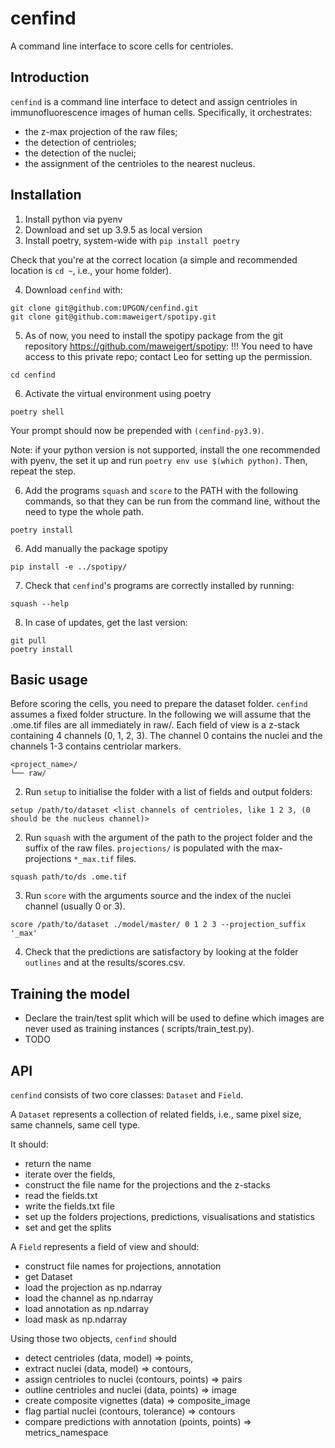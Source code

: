 # cenfind

A command line interface to score cells for centrioles.

## Introduction

`cenfind` is a command line interface to detect and assign centrioles in immunofluorescence images of human cells. Specifically, it orchestrates:

- the z-max projection of the raw files;
- the detection of centrioles;
- the detection of the nuclei;
- the assignment of the centrioles to the nearest nucleus.

## Installation
1. Install python via pyenv
2. Download and set up 3.9.5 as local version
3. Install poetry, system-wide with `pip install poetry`

Check that you're at the correct location (a simple and recommended location
is `cd ~`, i.e., your home folder).

4. Download `cenfind` with:

```shell
git clone git@github.com:UPGON/cenfind.git
git clone git@github.com:maweigert/spotipy.git
```

5. As of now, you need to install the spotipy package from the git repository https://github.com/maweigert/spotipy:
   !!! You need to have access to this private repo; contact Leo for setting up the permission.

```shell
cd cenfind
```
6. Activate the virtual environment using poetry
```shell
poetry shell
```
Your prompt should now be prepended with `(cenfind-py3.9)`.

Note: if your python version is not supported, install the one recommended with pyenv, the set it up and run `poetry env use $(which python)`. Then, repeat the step. 

6. Add the programs `squash` and `score` to the PATH with the following commands, so that they can be run from the command line, without the need to type the whole path.

```shell
poetry install
```

6. Add manually the package spotipy
```shell
pip install -e ../spotipy/
```

7. Check that `cenfind`'s programs are correctly installed by running:

```shell
squash --help
```

8. In case of updates, get the last version:

```shell
git pull
poetry install
```

## Basic usage
Before scoring the cells, you need to prepare the dataset folder. `cenfind` assumes a fixed folder structure. In the following we will assume that the .ome.tif files are all immediately in raw/. Each field of view is a z-stack containing 4 channels (0, 1, 2, 3). The channel 0 contains the nuclei and the channels 1-3 contains centriolar markers.
```text
<project_name>/
└── raw/
```
2. Run `setup` to initialise the folder with a list of fields and output folders:
```shell
setup /path/to/dataset <list channels of centrioles, like 1 2 3, (0 should be the nucleus channel)>
```

2. Run `squash` with the argument of the path to the project folder and the suffix of the raw files. `projections/` is populated with the max-projections `*_max.tif` files.
```shell
squash path/to/ds .ome.tif
```

3. Run `score` with the arguments source and the index of the nuclei channel (usually 0 or 3).
```shell
score /path/to/dataset ./model/master/ 0 1 2 3 --projection_suffix '_max'
```

4. Check that the predictions are satisfactory by looking at the folder `outlines` and at the results/scores.csv.

## Training the model

- Declare the train/test split which will be used to define which images are never used as training instances (
  scripts/train_test.py).
- TODO

## API

`cenfind` consists of two core classes: `Dataset` and `Field`.

A `Dataset` represents a collection of related fields, i.e., same pixel size, same channels, same cell type.

It should:
- return the name
- iterate over the fields,
- construct the file name for the projections and the z-stacks
- read the fields.txt
- write the fields.txt file
- set up the folders projections, predictions, visualisations and statistics
- set and get the splits

A `Field` represents a field of view and should:

- construct file names for projections, annotation
- get Dataset
- load the projection as np.ndarray
- load the channel as np.ndarray
- load annotation as np.ndarray
- load mask as np.ndarray

Using those two objects, `cenfind` should

- detect centrioles (data, model) => points,
- extract nuclei (data, model) => contours,
- assign centrioles to nuclei (contours, points) => pairs
- outline centrioles and nuclei (data, points) => image
- create composite vignettes (data) => composite_image
- flag partial nuclei (contours, tolerance) => contours
- compare predictions with annotation (points, points) => metrics_namespace
